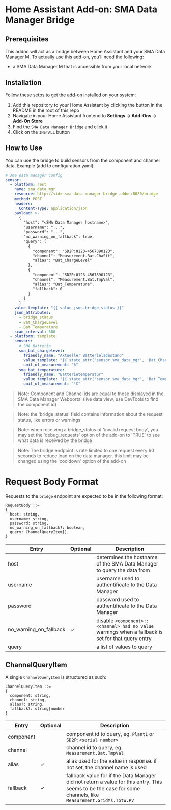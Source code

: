# Home Assistant Add-on: SMA Data Manager Bridge

## Prerequisites

This addon will act as a bridge between Home Assistant and your SMA Data Manager M. 
To actually use this add-on, you'll need the following:
- a SMA Data Manager M that is accessible from your local network


## Installation

Follow these setps to get the add-on installed on your system:
1. Add this repository to your Home Assistant by clicking the button in the README in the root of this repo
2. Navigate in your Home Assistant frontend to __Settings -> Add-Ons -> Add-On Store__
3. Find the `SMA Data Manager Bridge` and click it
4. Click on the `INSTALL` button


## How to Use

You can use the bridge to build sensors from the component and channel data.
Example (add to configuration.yaml):

```yaml
# sma data manager config
sensor:
  - platform: rest
    name: sma_data_mgr
    resource: http://<id>-sma-data-manager-bridge-addon:8080/bridge
    method: POST
    headers:
      Content-Type: application/json
    payload: >-
      {
        "host": "<SMA Data Manager hostname>",
        "username": "...",
        "password": "...",
        "no_warning_on_fallback": true,
        "query": [
          {
            "component": "SD2P:0123-4567890123",
            "channel": "Measurement.Bat.ChaStt",
            "alias": "Bat_ChargeLevel"
          },
          {
            "component": "SD2P:0123-4567890123",
            "channel": "Measurement.Bat.TmpVal",
            "alias": "Bat_Temperature",
            "fallback": 0
          }
        ]
      }
    value_template: "{{ value_json.bridge_status }}"
    json_attributes:
      - bridge_status
      - Bat_ChargeLevel
      - Bat_Temperature
    scan_interval: 600
  - platform: template
    sensors:
      # SMA Batterie
      sma_bat_chargelevel:
        friendly_name: "Aktueller Batterieladestand"
        value_template: "{{ state_attr('sensor.sma_data_mgr', 'Bat_ChargeLevel') }}"
        unit_of_measurement: "%"
      sma_bat_temperature:
        friendly_name: "Batterietemperatur"
        value_template: "{{ state_attr('sensor.sma_data_mgr', 'Bat_Temperature') }}"
        unit_of_measurement: "°C"
```

> Note: Component and Channel ids are equal to those displayed in the SMA Data Manager Webportal (live data view, use DevTools to find the component id)

> Note: the 'bridge_status' field contains information about the request status, like errors or warnings

> Note: when receiving a bridge_status of 'invalid request body', you may set the 'debug_requests' option of the add-on to 'TRUE' to see what data is received by the bridge

> Note: The bridge endpoint is rate limited to one request every 60 seconds to reduce load on the data manager. this limit may be changed using the 'cooldown' option of the add-on


# Request Body Format

Requests to the `bridge` endpoint are expected to be in the following format:

```
RequestBody ::=
{
  host: string,
  username: string,
  password: string,
  no_warning_on_fallback?: boolean,
  query: ChannelQueryItem[];
}
```

| Entry                  | Optional | Description                                                                                        |
| ---------------------- | -------- | -------------------------------------------------------------------------------------------------- |
| host                   |          | determines the hostname of the SMA Data Manager to query the data from                             |
| username               |          | username used to authentificate to the Data Manager                                                |
| password               |          | password used to authentificate to the Data Manager                                                |
| no_warning_on_fallback | &check;  | disable `<component>::<channel> had no value` warnings when a fallback is set for that query entry |
| query                  |          | a list of values to query                                                                          |



## ChannelQueryItem

A single `ChannelQueryItem` is structured as such:

```
ChannelQueryItem ::=
{
  component: string,
  channel: string,
  alias?: string,
  fallback?: string|number
}
```

| Entry     | Optional | Description                                                                                                                                                  |
| --------- | -------- | ------------------------------------------------------------------------------------------------------------------------------------------------------------ |
| component |          | component id to query, eg. `Plant1` or `SD2P:<serial number>`                                                                                                |
| channel   |          | channel id to query, eg. `Measurement.Bat.TmpVal`                                                                                                            |
| alias     | &check;  | alias used for the value in response. if not set, the channel name is used                                                                                   |
| fallback  | &check;  | fallback value for if the Data Manager did not return a value for this entry. This seems to be the case for some channels, like `Measurement.GridMs.TotW.PV` |
